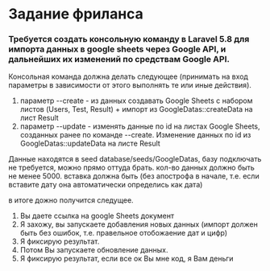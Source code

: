 # Задание фриланса

### Требуется создать консольную команду в Laravel 5.8 для импорта данных в google sheets через Google API, и дальнейших их изменений по средствам Google API.

Консольная команда должна делать следующее (принимать на вход параметры в зависимости от этого выполнять те или иные действия). 

1. параметр --create - из данных создавать Google Sheets с набором листов (Users, Test, Result) + импорт из GoogleDatas::createData на лист Result
2. параметр --update - изменять данные по id на листах Google Sheets, созданных ранее по команде --create. Изменение данных по id из GoogleDatas::updateData на листe Result

Данные находятся в seed database/seeds/GoogleDatas, базу подключать не требуется, можно прямо оттуда брать.
кол-во данных должно быть не менее 5000.
вставка должна быть (без апострофа в начале, т.е. если вставите дату она автоматически определись как дата)

в итоге дожно получится следущее.
1. Вы даете ссылка на google Sheets документ
2. Я захожу, вы запускаете добавления новых данных (импорт должен быть без ошибок, т.е. правельное отобожаение дат и цифр)
3. Я фиксирую результат.
4. Потом Вы запускаете обновление данных.
5. Я фиксирую результат, если все ок Вы мне код, я Вам деньги

